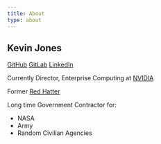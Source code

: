 ```yaml
---
title: About
type: about
---
```


## Kevin Jones

[GitHub](https://github.com/kjw3)
[GitLab](https://gitlab.com/kjw3llc)
[LinkedIn](https://www.linkedin.com/in/kjwthree/)

Currently Director, Enterprise Computing at [NVIDIA](https://nvidia.com)

Former [Red Hatter](https://redhat.com)

Long time Government Contractor for:
- NASA
- Army
- Random Civilian Agencies
